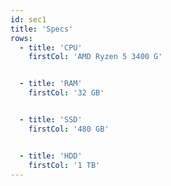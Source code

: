 ```yaml
---
id: sec1
title: 'Specs'
rows:
  - title: 'CPU'
    firstCol: 'AMD Ryzen 5 3400 G'


  - title: 'RAM'
    firstCol: '32 GB'


  - title: 'SSD'
    firstCol: '480 GB'


  - title: 'HDD'
    firstCol: '1 TB'
---
```

